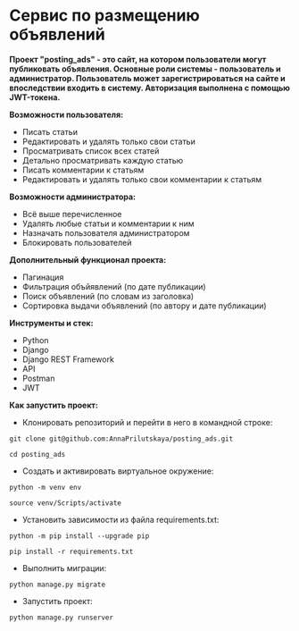 # Сервис по размещению объявлений

**Проект "posting_ads" - это сайт, на котором пользователи могут публиковать объявления. Основные роли системы - пользователь и администратор. Пользователь может зарегистрироваться на сайте и впоследствии входить в систему. Авторизация выполнена с помощью JWT-токена.**

**Возможности пользователя:**
* Писать статьи
* Редактировать и удалять только свои статьи
* Просматривать список всех статей
* Детально просматривать каждую статью
* Писать комментарии к статьям
* Редактировать и удалять только свои комментарии к статьям

**Возможности администратора:**
* Всё выше перечисленное
* Удалять любые статьи и комментарии к ним
* Назначать пользователя администратором
* Блокировать пользователей

**Дополнительный функционал проекта:**
* Пагинация
* Фильтрация объйявлений (по дате публикации)
* Поиск объявлений (по словам из заголовка)
* Сортировка выдачи объявлений (по автору и дате публикации)

**Инструменты и стек:**
* Python
* Django
* Django REST Framework
* API
* Postman
* JWT

**Как запустить проект:**
* Клонировать репозиторий и перейти в него в командной строке:

```
git clone git@github.com:AnnaPrilutskaya/posting_ads.git
```

```
cd posting_ads
```

* Cоздать и активировать виртуальное окружение:

```
python -m venv env
```

```
source venv/Scripts/activate 
```

* Установить зависимости из файла requirements.txt:

```
python -m pip install --upgrade pip
```

```
pip install -r requirements.txt
```

* Выполнить миграции:

```
python manage.py migrate
```

* Запустить проект:

```
python manage.py runserver
```